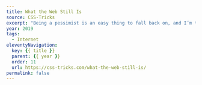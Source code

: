 ```yaml
---
title: What the Web Still Is
source: CSS-Tricks
excerpt: "Being a pessimist is an easy thing to fall back on, and I’m trying to be better about it. As we close the year out, I thought it would be a good exercise to take stock of the state of the web and count our blessings"
year: 2019
tags:
  - Internet
eleventyNavigation:
  key: {{ title }}
  parent: {{ year }}
  order: 11
  url: https://css-tricks.com/what-the-web-still-is/
permalink: false
---
```

